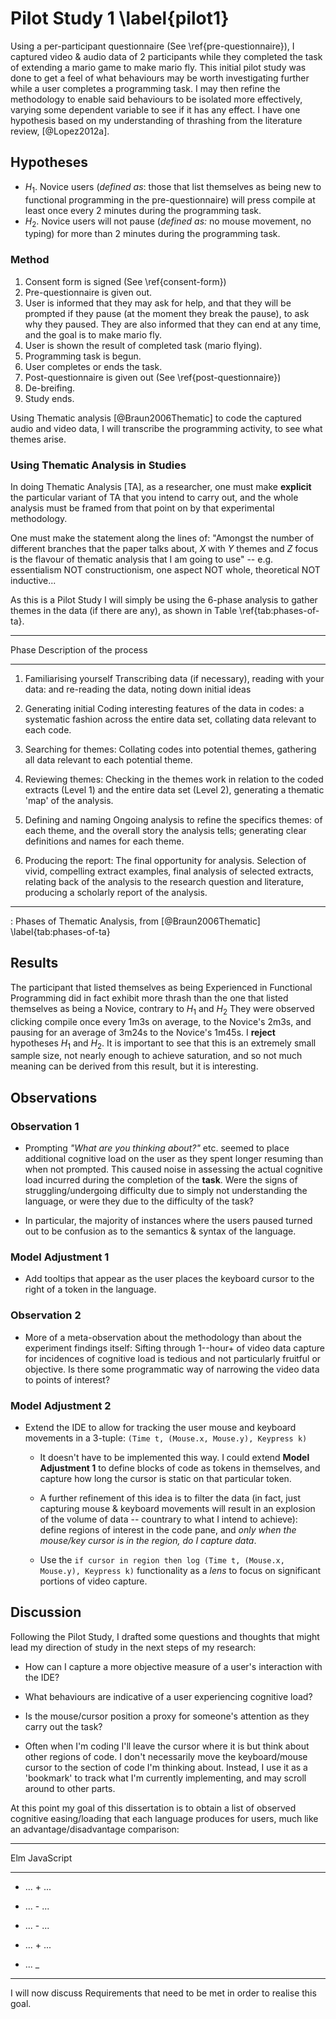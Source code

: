 # Pilot Study 1 \label{pilot1}

Using a per-participant questionnaire (See \ref{pre-questionnaire}), I captured video
& audio data of 2 participants while they completed the task of extending a
mario game to make mario fly. This initial pilot study was done to get a feel of
what behaviours may be worth investigating further while a user completes a
programming task.  I may then refine the methodology to enable said behaviours
to be isolated more effectively, varying some dependent variable to see if it
has any effect. I have one hypothesis based on my understanding of thrashing
from the literature review, [@Lopez2012a].

## Hypotheses

* $H_1$. Novice users (*defined as*: those that list themselves as being new to
  functional programming in the pre-questionnaire)
  will press compile at least once every 2 minutes during the programming task.
* $H_2$. Novice users will not pause (*defined as:* no mouse movement, no
  typing) for more than 2 minutes during the programming task.

### Method

1. Consent form is signed (See \ref{consent-form})
2. Pre-questionnaire is given out.
3. User is informed that they may ask for help, and that they will
   be prompted if they pause (at the moment they break the pause), to ask why they
   paused. They are also informed that they can end at any time, and the goal is
   to make mario fly.
4. User is shown the result of completed task (mario flying).
4. Programming task is begun.
5. User completes or ends the task.
6. Post-questionnaire is given out (See \ref{post-questionnaire})
7. De-breifing.
8. Study ends.

Using Thematic analysis [@Braun2006Thematic] to code the captured audio and
video data, I will transcribe the programming activity, to see what themes
arise. 

### Using Thematic Analysis in Studies

In doing Thematic Analysis [TA], as a researcher, one must make **explicit** the
particular variant of TA that you intend to carry out, and the whole analysis
must be framed from that point on by that experimental methodology.

One must make the statement along the lines of: "Amongst the number of different
branches that the paper talks about, *X* with *Y* themes and *Z* focus is the
flavour of thematic analysis that I am going to use" -- e.g. essentialism NOT
constructionism, one aspect NOT whole, theoretical NOT inductive...

As this is a Pilot Study I will simply be using the 6-phase analysis to gather
themes in the data (if there are any), as shown in Table \ref{tab:phases-of-ta}.

  ----------------------------------------------------------------------
  Phase                       Description of the process
  --------------------------- ------------------------------------------
  1. Familiarising yourself   Transcribing data (if necessary), reading
  with your data:             and re-reading the data, noting down
                              initial ideas

  2. Generating initial       Coding interesting features of the data in
  codes:                      a systematic fashion across the entire
                              data set, collating data relevant to each
                              code.

  3. Searching for themes:    Collating codes into potential themes,
                              gathering all data relevant to each
                              potential theme.

  4. Reviewing themes:        Checking in the themes work in relation to
                              the coded extracts (Level 1) and the
                              entire data set (Level 2), generating a
                              thematic 'map' of the analysis.

  5. Defining and naming      Ongoing analysis to refine the specifics
  themes:                     of each theme, and the overall story the
                              analysis tells; generating clear
                              definitions and names for each theme.

  6. Producing the report:    The final opportunity for analysis.
                              Selection of vivid, compelling extract
                              examples, final analysis of selected
                              extracts, relating back of the analysis to
                              the research question and literature,
                              producing a scholarly report of the
                              analysis.
  ----------------------------------------------------------------------

  : Phases of Thematic Analysis, from [@Braun2006Thematic]
  \label{tab:phases-of-ta}

## Results

The participant that listed themselves as being Experienced in Functional
Programming did in fact exhibit more thrash than the one that listed themselves
as being a Novice, contrary to $H_1$ and $H_2$ They were observed clicking
compile once every 1m3s on average, to the Novice's 2m3s, and pausing for an
average of 3m24s to the Novice's 1m45s. I **reject** hypotheses $H_1$ and $H_2$.
It is important to see that this is an extremely small sample size, not nearly
enough to achieve saturation, and so not much meaning can be derived from this
result, but it is interesting.

## Observations

### Observation 1

* Prompting *"What are you thinking about?"* etc. seemed to place additional
  cognitive load on the user as they spent longer resuming than when not
  prompted. This caused noise in assessing the actual cognitive load incurred
  during the completion of the **task**. Were the signs of struggling/undergoing
  difficulty due to simply not understanding the language, or were they due to
  the difficulty of the task?

* In particular, the majority of instances where the users paused turned out to
  be confusion as to the semantics & syntax of the language.

### Model Adjustment 1

* Add tooltips that appear as the user places the keyboard cursor to the right
  of a token in the language.

### Observation 2

* More of a meta-observation about the methodology than about the experiment
  findings itself: Sifting through 1--hour+ of video data capture for incidences
  of cognitive load is tedious and not particularly fruitful or objective. Is
  there some programmatic way of narrowing the
  video data to points of interest?

### Model Adjustment 2

* Extend the IDE to allow for tracking the user mouse and keyboard movements in
  a 3-tuple: `(Time t, (Mouse.x, Mouse.y), Keypress k)`
  
    * It doesn't have to be implemented this way. I could extend **Model
      Adjustment 1** to define blocks of code as tokens in themselves, and
      capture how long the cursor is static on that particular token.
      
    * A further refinement of this idea is to filter the data (in
      fact, just capturing mouse & keyboard movements will result in an
      explosion of the volume of data -- countrary to what I intend to achieve):
      define regions of interest in the code pane, and *only when the mouse/key
      cursor is in the region, do I capture data*. 
      
    * Use the `if cursor in region then log (Time t, (Mouse.x, Mouse.y), Keypress
      k)` functionality as a *lens* to focus on significant portions of video
      capture.

## Discussion

Following the Pilot Study, I drafted some questions and thoughts that might lead
my direction of study in the next steps of my research:

* How can I capture a more objective measure of a user's interaction with the
  IDE?

* What behaviours are indicative of a user experiencing cognitive load?

* Is the mouse/cursor position a proxy for someone's attention as they carry out
  the task?

* Often when I'm coding I'll leave the cursor where it is but think about other
  regions of code. I don't necessarily move the keyboard/mouse cursor to the
  section of code I'm thinking about. Instead, I use it as a 'bookmark' to track
  what I'm currently implementing, and may scroll around to other parts.

At this point my goal of this dissertation is to obtain a list of observed
cognitive easing/loading that each language produces for users, much like an
advantage/disadvantage comparison:

----------- ------------
Elm         JavaScript
----------- ------------
+ ...       + ...

+ ...       - ...

- ...       - ...

- ...       + ...

+ ...       _
----------- ------------

I will now discuss Requirements that need to be met in order to realise this
goal.
